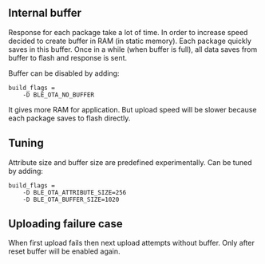 ## Internal buffer
Response for each package take a lot of time.
In order to increase speed decided to create buffer in RAM (in static memory).
Each package quickly saves in this buffer.
Once in a while (when buffer is full), all data saves from buffer to flash and response is sent.

Buffer can be disabled by adding:
```
build_flags =
	-D BLE_OTA_NO_BUFFER
```
It gives more RAM for application. But upload speed will be slower because each package saves to flash directly.

## Tuning
Attribute size and buffer size are predefined experimentally. Can be tuned by adding:
```
build_flags =
	-D BLE_OTA_ATTRIBUTE_SIZE=256
	-D BLE_OTA_BUFFER_SIZE=1020
```

## Uploading failure case
When first upload fails then next upload attempts without buffer.
Only after reset buffer will be enabled again.
